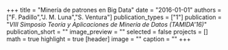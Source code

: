 +++
title = "Minería de patrones en Big Data"
date = "2016-01-01"
authors = ["F. Padillo","J. M. Luna","S. Ventura"]
publication_types = ["1"]
publication = "_VIII Simposio Teoría y Aplicaciones de Minería de Datos (TAMIDA'16)_"
publication_short = ""
image_preview = ""
selected = false
projects = []
math = true
highlight = true
[header]
image = ""
caption = ""
+++

